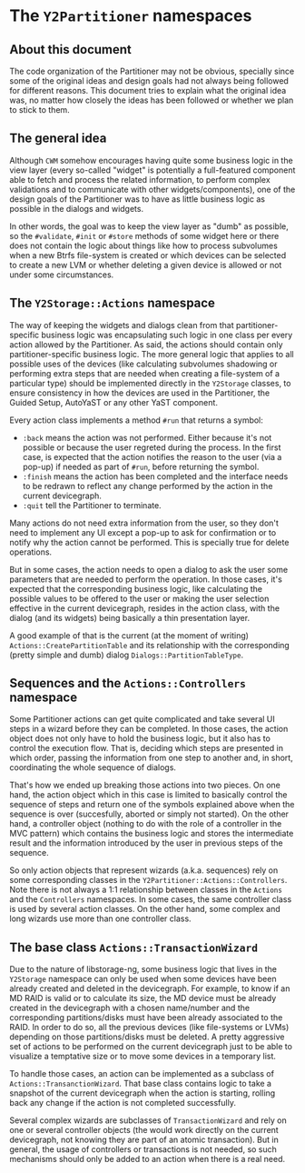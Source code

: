 # The `Y2Partitioner` namespaces

## About this document

The code organization of the Partitioner may not be obvious, specially since
some of the original ideas and design goals had not always being followed for
different reasons. This document tries to explain what the original idea was,
no matter how closely the ideas has been followed or whether we plan to stick to
them.

## The general idea

Although `CWM` somehow encourages having quite some business logic in the view
layer (every so-called "widget" is potentially a full-featured component able to
fetch and process the related information, to perform complex validations and to
communicate with other widgets/components), one of the design goals of the
Partitioner was to have as little business logic as possible in the dialogs and
widgets.

In other words, the goal was to keep the view layer as "dumb" as possible, so
the `#validate`, `#init` or `#store` methods of some widget here or there does
not contain the logic about things like how to process subvolumes when a new
Btrfs file-system is created or which devices can be selected to create a new
LVM or whether deleting a given device is allowed or not under some
circumstances.

## The `Y2Storage::Actions` namespace

The way of keeping the widgets and dialogs clean from that partitioner-specific
business logic was encapsulating such logic in one class per every action
allowed by the Partitioner. As said, the actions should contain only
partitioner-specific business logic. The more general logic that applies to all
possible uses of the devices (like calculating subvolumes shadowing or
performing extra steps that are needed when creating a file-system of a
particular type) should be implemented directly in the `Y2Storage` classes, to
ensure consistency in how the devices are used in the Partitioner, the Guided
Setup, AutoYaST or any other YaST component.

Every action class implements a method `#run` that returns a symbol:

 * `:back` means the action was not performed. Either because it's not possible
   or because the user regreted during the process. In the first case, is
   expected that the action notifies the reason to the user (via a pop-up) if
   needed as part of `#run`, before returning the symbol.
 * `:finish` means the action has been completed and the interface needs to
   be redrawn to reflect any change performed by the action in the current
   devicegraph.
 * `:quit` tell the Partitioner to terminate.

Many actions do not need extra information from the user, so they don't need to
implement any UI except a pop-up to ask for confirmation or to notify why the
action cannot be performed. This is specially true for delete operations.

But in some cases, the action needs to open a dialog to ask the user some
parameters that are needed to perform the operation. In those cases, it's
expected that the corresponding business logic, like calculating the possible
values to be offered to the user or making the user selection effective in the
current devicegraph, resides in the action class, with the dialog (and its
widgets) being basically a thin presentation layer.

A good example of that is the current (at the moment of writing)
`Actions::CreatePartitionTable` and its relationship with the corresponding
(pretty simple and dumb) dialog `Dialogs::PartitionTableType`.

## Sequences and the `Actions::Controllers` namespace

Some Partitioner actions can get quite complicated and take several UI steps in
a wizard before they can be completed. In those cases, the action object does
not only have to hold the business logic, but it also has to control the
execution flow. That is, deciding which steps are presented in which order,
passing the information from one step to another and, in short, coordinating the
whole sequence of dialogs.

That's how we ended up breaking those actions into two pieces. On one hand, the
action object which in this case is limited to basically control the sequence of
steps and return one of the symbols explained above when the sequence is over
(succesfully, aborted or simply not started). On the other hand, a controller
object (nothing to do with the role of a controller in the MVC pattern) which
contains the business logic and stores the intermediate result and the
information introduced by the user in previous steps of the sequence.

So only action objects that represent wizards (a.k.a. sequences) rely on some
corresponding classes in the `Y2Partitioner::Actions::Controllers`. Note there
is not always a 1:1 relationship between classes in the `Actions` and the
`Controllers` namespaces. In some cases, the same controller class is used by
several action classes. On the other hand, some complex and long wizards use
more than one controller class.

## The base class `Actions::TransactionWizard`

Due to the nature of libstorage-ng, some business logic that lives in the
`Y2Storage` namespace can only be used when some devices have been already
created and deleted in the devicegraph. For example, to know if an MD RAID
is valid or to calculate its size, the MD device must be already created in the
devicegraph with a chosen name/number and the corresponding partitions/disks
must have been already associated to the RAID. In order to do so, all the
previous devices (like file-systems or LVMs) depending on those partitions/disks
must be deleted. A pretty aggressive set of actions to be performed on the
current devicegraph just to be able to visualize a temptative size or to move
some devices in a temporary list.

To handle those cases, an action can be implemented as a subclass of
`Actions::TransanctionWizard`. That base class contains logic to take a snapshot
of the current devicegraph when the action is starting, rolling back any change
if the action is not completed successfully.

Several complex wizards are subclasses of `TransactionWizard` and rely on one or
several controller objects (the would work directly on the current devicegraph,
not knowing they are part of an atomic transaction). But in general, the usage
of controllers or transactions is not needed, so such mechanisms should only be
added to an action when there is a real need.
